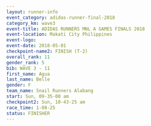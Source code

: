 ```yaml
---
layout: runner-info 
event_category: adidas-runner-final-2018 
category_km: wave3 
event-title: ADIDAS RUNNERS MNL A GAMES FINALS 2018  
event-location: Makati City Philippines 
event-logo: 
event-date: 2018-05-01 
checkpoint-name2: FINISH (T-2) 
overall_rank: 11
gender_rank: 5
bib: WAVE 3 - 11
first_name: Agua
last_name: Belle
gender: F
team_name: Snail Runners Alabang
start: Sun, 09-35-00 am
checkpoint2: Sun, 10-43-25 am
race_time: 1-08-25
status: FINISHER
---
```

